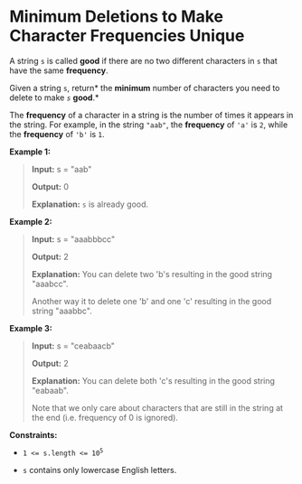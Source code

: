 # Minimum Deletions to Make Character Frequencies Unique

A string <code>s</code> is called **good** if there are no two different characters in <code>s</code> that have the same **frequency**.

Given a string <code>s</code>, return* the **minimum** number of characters you need to delete to make *<code>s</code>* **good**.*

The **frequency** of a character in a string is the number of times it appears in the string. For example, in the string <code>"aab"</code>, the **frequency** of <code>'a'</code> is <code>2</code>, while the **frequency** of <code>'b'</code> is <code>1</code>.


**Example 1:**
>
> **Input:** s = "aab"
>
> **Output:** 0
>
> **Explanation:** <code>s</code> is already good.

**Example 2:**
>
> **Input:** s = "aaabbbcc"
>
> **Output:** 2
>
> **Explanation:** You can delete two 'b's resulting in the good string "aaabcc".
>
> Another way it to delete one 'b' and one 'c' resulting in the good string "aaabbc".

**Example 3:**
>
> **Input:** s = "ceabaacb"
>
> **Output:** 2
>
> **Explanation:** You can delete both 'c's resulting in the good string "eabaab".
>
> Note that we only care about characters that are still in the string at the end (i.e. frequency of 0 is ignored).


**Constraints:**

- <code>1 &lt;= s.length &lt;= 10<sup>5</sup></code>

- <code>s</code>&nbsp;contains only lowercase English letters.
